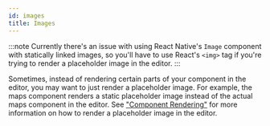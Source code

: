 ```yaml
---
id: images
title: Images
---
```


:::note
Currently there's an issue with using React Native's `Image` component with statically linked images, so you'll have to use React's `<img>` tag if you're trying to render a placeholder image in the editor.
:::

Sometimes, instead of rendering certain parts of your component in the editor, you may want to just render a placeholder image. For example, the maps component renders a static placeholder image instead of the actual maps component in the editor. See ["Component Rendering"](/docs/interactions/component-rendering) for more information on how to render a placeholder image in the editor.
